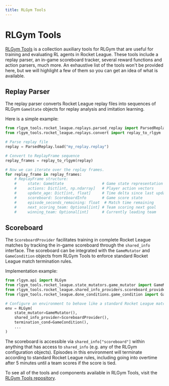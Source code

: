 ```yaml
---
title: RLGym Tools
---
```


# RLGym Tools

[RLGym Tools](https://github.com/rlgym/rlgym-tools) is a collection auxiliary tools for RLGym that are useful for training and evaluating RL agents in Rocket League. These tools include a replay parser, an in-game scoreboard tracker, several reward functions and action parsers, much more. An exhaustive list of the tools won't be provided here, but we will highlight a few of them so you can get an idea of what is available. 

## Replay Parser
The replay parser converts Rocket League replay files into sequences of RLGym `GameState` objects for replay analysis and imitation learning. 

Here is a simple example:
```python
from rlgym_tools.rocket_league.replays.parsed_replay import ParsedReplay
from rlgym_tools.rocket_league.replays.convert import replay_to_rlgym

# Parse replay file
replay = ParsedReplay.load("my_replay.replay")

# Convert to ReplayFrame sequence
replay_frames = replay_to_rlgym(replay)

# Now we can iterate over the replay frames.
for replay_frame in replay_frames:
    # ReplayFrame structure:
    #     state: GameState                 # Game state representation
    #     actions: Dict[int, np.ndarray]   # Player action vectors
    #     update_age: Dict[int, float]     # Time delta since last update
    #     scoreboard: ScoreboardInfo       # Game score state
    #     episode_seconds_remaining: float  # Match time remaining
    #     next_scoring_team: Optional[int] # Team scoring next goal
    #     winning_team: Optional[int]      # Currently leading team
```

## Scoreboard
The `ScoreboardProvider` facilitates training in complete Rocket League matches by tracking the in-game scoreboard through the `shared_info` interface. The scoreboard can be integrated with the `GameMutator` and `GameCondition` objects from RLGym Tools to enforce standard Rocket League match termination rules.

Implementation example:
```python
from rlgym.api import RLGym
from rlgym_tools.rocket_league.state_mutators.game_mutator import GameMutator
from rlgym_tools.rocket_league.shared_info_providers.scoreboard_provider import ScoreboardProvider
from rlgym_tools.rocket_league.done_conditions.game_condition import GameCondition

# Configure an environment to behave like a standard Rocket League match
env = RLGym(
    state_mutator=GameMutator(),
    shared_info_provider=ScoreboardProvider(),
    termination_cond=GameCondition(),
    ...
)
```

The scoreboard is accessible via `shared_info["scoreboard"]` within anything that has access to `shared_info` (e.g. any of the RLGym configuration objects). Episodes in this environment will terminate according to standard Rocket League rules, including going into overtime after 5 minutes until a team scores if the score is tied.

To see all of the tools and components available in RLGym Tools, visit the [RLGym Tools repository](https://github.com/rlgym/rlgym-tools).